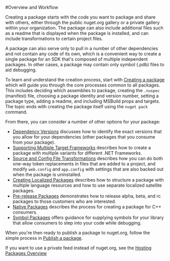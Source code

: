 #Overview and Workflow

Creating a package starts with the code you want to package and share with others, either through the public nuget.org gallery or a private gallery within your organization. The package can also include additional files such as a readme that is displayed when the package is installed, and can include transformations to certain project files.

A package can also serve only to pull in a number of other dependencies and not contain any code of its own, which is a convenient way to create a single package for an SDK that's composed of multiple independent packages. In other cases, a package may contain only symbol (.pdb) files to aid debugging.

To learn and understand the creation process, start with [Creating a package](/ndocs/create-packages/creating-a-package) which will guide you through the core processes common to all packages. This includes deciding which assemblies to package, creating the `.nuspec` (manifest) file, choosing a package identity and version number, setting a package type, adding a readme, and including MSBuild props and targets. The topic ends with creating the package itself using the `nuget pack` command.

From there, you can consider a number of other options for your package:

-  [Dependency Versions](/ndocs/create-packages/dependency-versions) discusses how to identify the exact versions that you allow for your dependencies (other packages that you consume from your package).
-  [Supporting Multiple Target Frameworks](/ndocs/create-packages/supporting-multiple-target-frameworks) describes how to create a package with multiple variants for different .NET Frameworks.
-  [Source and Config File Transformations](/ndocs/create-packages/source-and-config-file-transformations) describes how you can do both one-way token replacements in files that are added to a project, and modify `web.config` and `app.config` with settings that are also backed out when the package is uninstalled.
-  [Creating Localized Packages](/ndocs/create-packages/creating-localized-packages) describes how to structure a package with multiple language resources and how to use separate localized satellite packages.
-  [Pre-release Packages](/ndocs/create-packages/prerelease-packages) demonstrates how to release alpha, beta, and rc packages to those customers who are interested.
-  [Native Packages](/ndocs/create-packages/native-packages) describes the process for creating a package for C++ consumers.
-  [Symbol Packages](/ndocs/create-packages/symbol-packages) offers guidance for supplying symbols for your library that allow consumers to step into your code while debugging.


When you're then ready to publish a package to nuget.org, follow the simple process in [Publish a package](/ndocs/create-packages/publish-a-package).

If you want to use a private feed instead of nuget.org, see the [Hosting Packages Overview](/ndocs/hosting-packages/overview)